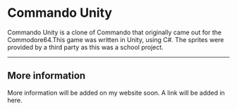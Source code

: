 Commando Unity
===================


Commando Unity is a clone of Commando that originally came out for the Commodore64.This game was written in Unity, using C#. The sprites were provided by a third party as this was a school project.

----------





More information
-------------
More information will be added on my website soon. A link will be added in here.

